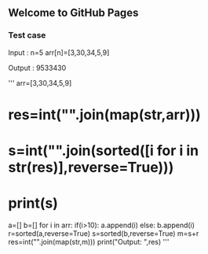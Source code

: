 ## Welcome to GitHub Pages

### Test case
Input : n=5 arr[n]=[3,30,34,5,9]

Output : 9533430

'''
arr=[3,30,34,5,9]
# res=int("".join(map(str,arr)))
# s=int("".join(sorted([i for i in str(res)],reverse=True)))
# print(s)
a=[]
b=[]
for i in arr:
    if(i>10):
        a.append(i)
    else:
        b.append(i)
r=sorted(a,reverse=True)
s=sorted(b,reverse=True)
m=s+r
res=int("".join(map(str,m)))
print("Output: ",res)
'''
